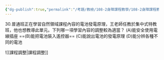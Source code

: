 ```yaml
---
{"dg-publish":true,"permalink":"/考題/教檢/108-2身障課程教學/108-2身障課程教學-第1大題第30題/","tags":["考題","題目","未完"]}
---
```


30.普通班正在學習自然領域課程內容的電池發電原理，王老師任教於集中式特教班，他也想教導此單元。下列哪一項學習內容的調整較為適當？
(A)能安全使用電線插座 ==(B)能把電池裝入遙控器==
(C)能說出電池的發電原理 (D)能分辨各種不同的電池

![[課程調整\|課程調整]]